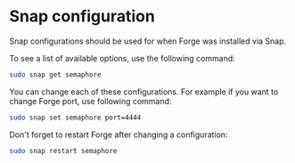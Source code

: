 # Snap configuration

Snap configurations should be used for when Forge was installed via Snap.

To see a list of available options, use the following command:

```bash
sudo snap get semaphore
```

You can change each of these configurations. For example if you want to change Forge port, use following command:

```bash
sudo snap set semaphore port=4444
```

Don't forget to restart Forge after changing a configuration:

```bash
sudo snap restart semaphore
```
